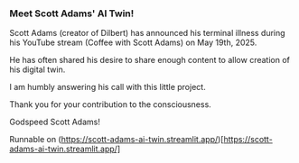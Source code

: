 ### Meet Scott Adams' AI Twin!
Scott Adams (creator of Dilbert) has announced his terminal illness during his YouTube stream (Coffee with Scott Adams) on May 19th, 2025.

He has often shared his desire to share enough content to allow creation of his digital twin.

I am humbly answering his call with this little project.

Thank you for your contribution to the consciousness.

Godspeed Scott Adams!

Runnable on (https://scott-adams-ai-twin.streamlit.app/)[https://scott-adams-ai-twin.streamlit.app/]
